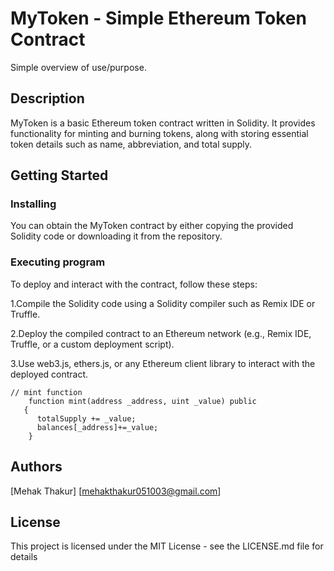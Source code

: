 # MyToken - Simple Ethereum Token Contract

Simple overview of use/purpose.

## Description

MyToken is a basic Ethereum token contract written in Solidity. It provides functionality for minting and burning tokens, along with storing essential token details such as name, abbreviation, and total supply.
## Getting Started

### Installing

You can obtain the MyToken contract by either copying the provided Solidity code or downloading it from the repository.

### Executing program

To deploy and interact with the contract, follow these steps:

1.Compile the Solidity code using a Solidity compiler such as Remix IDE or Truffle.

2.Deploy the compiled contract to an Ethereum network (e.g., Remix IDE, Truffle, or a custom deployment script).

3.Use web3.js, ethers.js, or any Ethereum client library to interact with the deployed contract.
```
// mint function
    function mint(address _address, uint _value) public
   {
      totalSupply += _value;
      balances[_address]+=_value;
    }
```



## Authors

[Mehak Thakur] [mehakthakur051003@gmail.com]




## License

This project is licensed under the MIT License - see the LICENSE.md file for details
